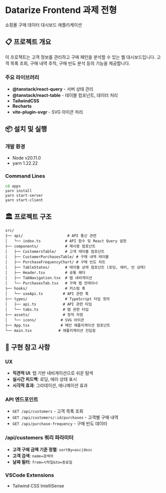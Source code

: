 # Datarize Frontend 과제 전형

쇼핑몰 구매 데이터 대시보드 애플리케이션

## 📋 프로젝트 개요

이 프로젝트는 고객 정보를 관리하고 구매 패턴을 분석할 수 있는 웹 대시보드입니다. 고객 목록 조회, 구매 내역 추적, 구매 빈도 분석 등의 기능을 제공합니다.

### 주요 라이브러리

- **@tanstack/react-query** - 서버 상태 관리
- **@tanstack/react-table** - 테이블 컴포넌트, 데이터 처리
- **TailwindCSS**
- **Recharts**
- **vite-plugin-svgr** - SVG 아이콘 처리

## 📦 설치 및 실행

### 개발 환경

- Node v20.11.0
- yarn 1.22.22

### Command Lines

```bash
cd apps
yarn install
yarn start-server
yarn start-client
```

## 🏛️ 프로젝트 구조

```
src/
├── api/                    # API 통신 관련
│   └── index.ts           # API 함수 및 React Query 설정
├── components/            # 재사용 컴포넌트
│   ├── CustomersTable/    # 고객 테이블 컴포넌트
│   ├── CustomerPurchasesTable/ # 구매 내역 테이블
│   ├── PurchaseFrequencyChart/ # 구매 빈도 차트
│   ├── TableStates/       # 테이블 상태 컴포넌트 (로딩, 에러, 빈 상태)
│   ├── Header.tsx         # 공통 헤더
│   ├── TabNavigation.tsx  # 탭 네비게이션
│   └── PurchasesTab.tsx   # 구매 탭 컨테이너
├── hooks/                 # 커스텀 훅
│   └── useApi.ts         # API 관련 훅
├── types/                 # TypeScript 타입 정의
│   ├── api.ts            # API 관련 타입
│   └── tabs.ts           # 탭 관련 타입
├── assets/               # 정적 자원
│   └── icons/           # SVG 아이콘
├── App.tsx              # 메인 애플리케이션 컴포넌트
└── main.tsx            # 애플리케이션 진입점
```

## 🔧 구현 참고 사항

### UX

- **직관적 UI**: 탭 기반 네비게이션으로 쉬운 탐색
- **실시간 피드백**: 로딩, 에러 상태 표시
- **시각적 효과**: 그라데이션, 애니메이션 효과

### API 엔드포인트

- `GET /api/customers` - 고객 목록 조회
- `GET /api/customers/:id/purchases` - 고객별 구매 내역
- `GET /api/purchase-frequency` - 구매 빈도 데이터

### /api/customers 쿼리 파라미터

- **고객 구매 금액 기준 정렬**: `sortBy=asc|desc`
- **고객 검색**: `name=검색어`
- **날짜 필터**: `from=시작일&to=종료일`

### VSCode Extensions

- Tailwind CSS IntelliSense
